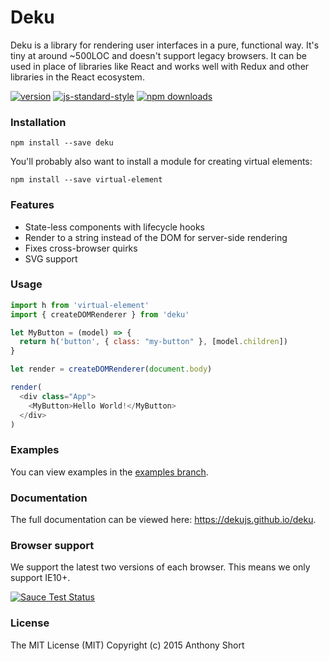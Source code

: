 # Deku

Deku is a library for rendering user interfaces in a pure, functional way. It's tiny at around ~500LOC and doesn't support legacy browsers. It can be used in place of libraries like React and works well with Redux and other libraries in the React ecosystem.

[![version](https://img.shields.io/npm/v/deku.svg?style=flat-square)](https://www.npmjs.com/package/deku)
[![js-standard-style](https://img.shields.io/badge/code%20style-standard-brightgreen.svg?style=flat-square)](https://github.com/feross/standard)
[![npm downloads](https://img.shields.io/npm/dm/deku.svg?style=flat-square)](https://www.npmjs.com/package/deku)

### Installation

```
npm install --save deku
```

You'll probably also want to install a module for creating virtual elements:

```
npm install --save virtual-element
```

### Features

* State-less components with lifecycle hooks
* Render to a string instead of the DOM for server-side rendering
* Fixes cross-browser quirks
* SVG support

### Usage

```js
import h from 'virtual-element'
import { createDOMRenderer } from 'deku'

let MyButton = (model) => {
  return h('button', { class: "my-button" }, [model.children])
}

let render = createDOMRenderer(document.body)

render(
  <div class="App">
    <MyButton>Hello World!</MyButton>
  </div>
)
```

### Examples

You can view examples in the [examples branch](https://github.com/dekujs/deku/tree/examples).

### Documentation

The full documentation can be viewed here: https://dekujs.github.io/deku.

### Browser support

We support the latest two versions of each browser. This means we only support IE10+.

[![Sauce Test Status](https://saucelabs.com/browser-matrix/deku.svg)](https://saucelabs.com/u/deku)

### License

The MIT License (MIT) Copyright (c) 2015 Anthony Short
